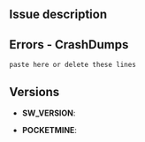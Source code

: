 ## Issue description

<!--- write a description of the issue -->


## Errors - CrashDumps

<!--- paste here your error or CrashDump -->

```
paste here or delete these lines
```

## Versions

<!--- write the plugin version ex. v0.1 -->
- **SW_VERSION**: 


<!--- write the name and the version of the PocketMine fork you are using -->
- **POCKETMINE**: 
